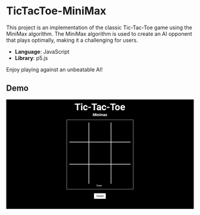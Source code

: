 # TicTacToe-MiniMax

This project is an implementation of the classic Tic-Tac-Toe game using the MiniMax algorithm. The MiniMax algorithm is used to create an AI opponent that plays optimally, making it a challenging for users.

- **Language**: JavaScript
- **Library**: p5.js

Enjoy playing against an unbeatable AI!

## Demo

![TicTacToe](./showcase.gif)
